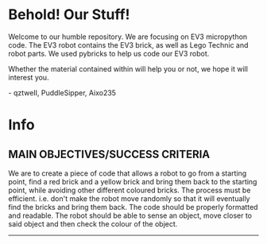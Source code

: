 # Behold! Our Stuff!

Welcome to our humble repository. We are focusing on EV3 micropython code. The EV3 robot contains the EV3 brick, as well as Lego Technic and robot parts. We used pybricks to help us code our EV3 robot. 

Whether the material contained within will help you or not, we hope it will interest you. 

\- qztweII, PuddleSipper, Aixo235

# Info

## MAIN OBJECTIVES/SUCCESS CRITERIA

We are to create a piece of code that allows a robot to go from a starting point, find a red brick and a yellow brick and bring them back to the starting point, while avoiding other different coloured bricks. The process must be efficient. i.e. don't make the robot move randomly so that it will eventually find the bricks and bring them back. The code should be properly formatted and readable. The robot should be able to sense an object, move closer to said object and then check the colour of the object.

---
